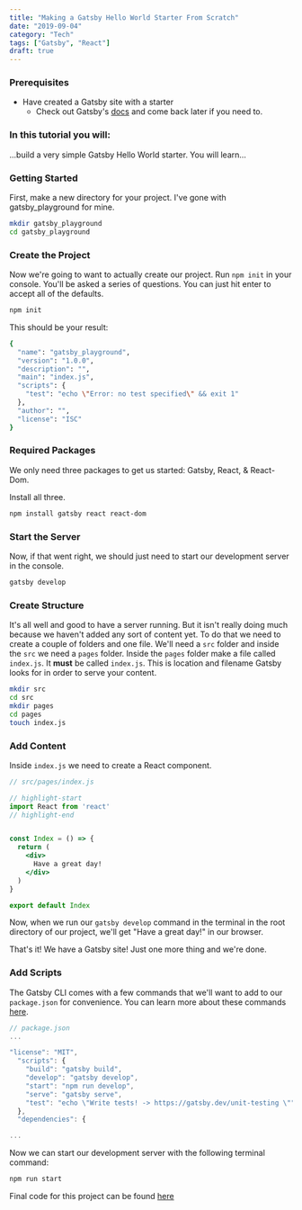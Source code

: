 ```yaml
---
title: "Making a Gatsby Hello World Starter From Scratch"
date: "2019-09-04"
category: "Tech"
tags: ["Gatsby", "React"]
draft: true
---
```


### Prerequisites
- Have created a Gatsby site with a starter
  - Check out Gatsby's [docs](https://www.gatsbyjs.org/docs/) and come back later if you need to.

### In this tutorial you will:

...build a very simple Gatsby Hello World starter. You will learn...

### Getting Started

First, make a new directory for your project. I've gone with gatsby_playground for mine.

```bash
mkdir gatsby_playground
cd gatsby_playground
```

### Create the Project

Now we're going to want to actually create our project. Run `npm init` in your console. You'll be asked a series of questions. You can just hit enter to accept all of the defaults.

```bash
npm init
```

This should be your result:

```bash
{
  "name": "gatsby_playground",
  "version": "1.0.0",
  "description": "",
  "main": "index.js",
  "scripts": {
    "test": "echo \"Error: no test specified\" && exit 1"
  },
  "author": "",
  "license": "ISC"
}
```

### Required Packages

We only need three packages to get us started: Gatsby, React, & React-Dom.

Install all three.

```bash
npm install gatsby react react-dom
```

### Start the Server

Now, if that went right, we should just need to start our development server
in the console.

```bash
gatsby develop
```

### Create Structure

It's all well and good to have a server running. But it isn't really doing much because we haven't added any sort of content yet. To do that we need to create a couple of folders and one file. We'll need a `src` folder and inside the `src` we need a `pages` folder. Inside the `pages` folder make a file called `index.js`. It __must__ be called `index.js`. This is location and filename Gatsby looks for in order to serve your content.

```bash
mkdir src
cd src
mkdir pages
cd pages
touch index.js
```

### Add Content

Inside `index.js` we need to create a React component. 

```jsx
// src/pages/index.js

// highlight-start
import React from 'react'
// highlight-end


const Index = () => {
  return (
    <div>
      Have a great day!
    </div>
  )
}

export default Index
```

Now, when we run our `gatsby develop` command in the terminal in the root directory of our project, we'll get "Have a great day!" in our browser.

That's it! We have a Gatsby site! Just one more thing and we're done.

### Add Scripts

The Gatsby CLI comes with a few commands that we'll want to add to our `package.json` for convenience. You can learn more about these commands [here](https://www.gatsbyjs.org/docs/gatsby-cli/). 

```js
// package.json
...

"license": "MIT",
  "scripts": {
    "build": "gatsby build",
    "develop": "gatsby develop",
    "start": "npm run develop",
    "serve": "gatsby serve",
    "test": "echo \"Write tests! -> https://gatsby.dev/unit-testing \""
  },
  "dependencies": {

...
```

Now we can start our development server with the following terminal command:

```bash
npm run start
```

Final code for this project can be found [here](https://github.com/AliLynne/gatsby_hello_world)